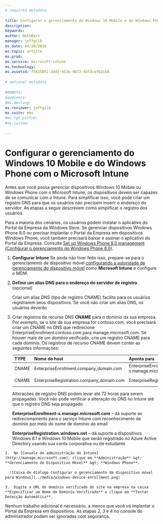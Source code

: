 ```yaml
---
# required metadata

title: Configurar o gerenciamento do Windows 10 Mobile e do Windows Phone com o Microsoft Intune | Microsoft Intune
description:
keywords:
author: NathBarn
manager: jeffgilb
ms.date: 04/28/2016
ms.topic: article
ms.prod:
ms.service: microsoft-intune
ms.technology:
ms.assetid: f5615051-2dd1-453b-9872-d3fdcefb2cb8

# optional metadata

#ROBOTS:
#audience:
#ms.devlang:
ms.reviewer: jeffgilb
ms.suite: ems
#ms.tgt_pltfrm:
#ms.custom:

---
```



# Configurar o gerenciamento do Windows 10 Mobile e do Windows Phone com o Microsoft Intune
Antes que você possa gerenciar dispositivos Windows 10 Mobile ou Windows Phone com o Microsoft Intune, os dispositivos devem ser capazes de se comunicar com o Intune. Para simplificar isso, você pode criar um registro DNS para que os usuários não precisem inserir o endereço do servidor. As etapas a seguir descrevem como simplificar o registro dos usuários.  

Para a maioria dos cenários, os usuários podem instalar o aplicativo do Portal da Empresa da Windows Store. Se gerenciar dispositivos Windows Phone 8.0 ou precisar implantar o Portal da Empresa em dispositivos Windows Phone, você também precisará baixar e assinar o aplicativo do Portal da Empresa. Consulte [Set up Windows Phone 8.0 management (Configurar o gerenciamento do Windows Phone 8.0)](set-up-windows-phone-8.0-management-with-microsoft-intune.md).

1.  **Configurar Intune**
    Se ainda não tiver feito isso, prepare-se para o gerenciamento de dispositivo móvel [configurando a autoridade de gerenciamento do dispositivo móvel](get-ready-to-enroll-devices-in-microsoft-intune.md#set-mobile-device-management-authority) como **Microsoft Intune** e configure o MDM.

2.  **Definir um alias DNS para o endereço do servidor de registro** (opcional)

    Criar um alias DNS (tipo de registro CNAME) facilita para os usuários registrarem seus dispositivos. Se você não criar um alias DNS, os usuários deverão

  1.  Criar registros de recurso DNS **CNAME** para o domínio da sua empresa. Por exemplo, se o site de sua empresa for contoso.com, você precisará criar um CNAME no DNS que redirecione EnterpriseEnrollment.contoso.com para manage.microsoft.com. Se houver mais de um domínio verificado, crie um registro CNAME para cada domínio. Os registros de recurso CNAME devem conter as seguintes informações:

      |TYPE|Nome do host|Aponta para|TTL|
      |--------|-------------|-------------|-------|
      |CNAME|EnterpriseEnrollment.company_domain.com|EnterpriseEnrollment-s.manage.microsoft.com |1 hora|
      |CNAME|EnterpriseRegistration.company_domain.com|EnterpriseRegistration.windows.net|1 hora|

      Alterações de registro DNS podem levar até 72 horas para serem propagadas. Você não pode verificar a alteração do DNS no Intune até que o registro DNS seja propagado.

      **EnterpriseEnrollment-s.manage.microsoft.com** – dá suporte ao redirecionamento para o serviço Intune com reconhecimento de domínio por meio do nome de domínio do email

      **EnterpriseRegistration.windows.net** – dá suporte a dispositivos Windows 8.1 e Windows 10 Mobile que serão registrado no Azure Active Directory usando sua conta corporativa ou de estudante

    2.  No [Console de administração do Intune](http://manage.microsoft.com), clique em **Administração** &gt; **Gerenciamento de Dispositivo Móvel** &gt; **Windows Phone**.

      ![Caixa de diálogo Configurar o gerenciamento de dispositivo móvel para Windows](../media/windows-device-enrollment.png)

    3.  Digite a URL do domínio verificado do site na empresa na caixa **Especificar um Nome de Domínio Verificado** e clique em **Testar Detecção Automática**.



Nenhum trabalho adicional é necessário, a menos que você vá implantar o Portal da Empresa em dispositivos.  As etapas 2, 3 e 4 no console do administrador podem ser ignoradas com segurança.


<!--HONumber=May16_HO1-->


